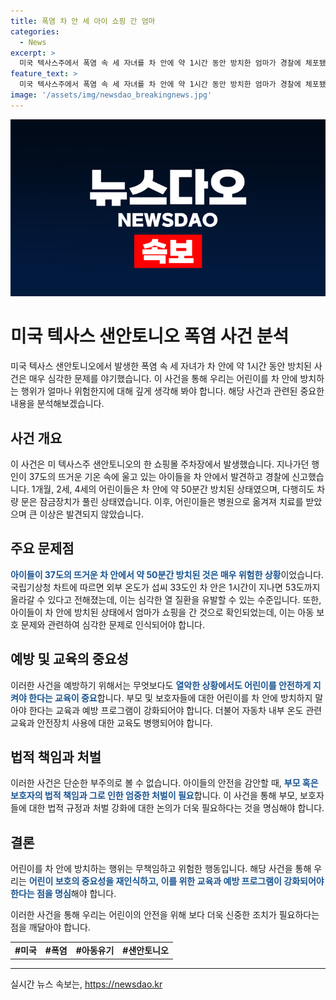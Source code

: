 ```yaml
---
title: 폭염 차 안 세 아이 쇼핑 간 엄마
categories:
  - News
excerpt: >
  미국 텍사스주에서 폭염 속 세 자녀를 차 안에 약 1시간 동안 방치한 엄마가 경찰에 체포됐다. 지나가던 행인의 신고로 아이들은 즉시 구조됐고, 다행히 건강에 큰 이상은 없는 것으로 확인됐다. 경찰은 엄마를 아동 유기 등의 혐의로 기소했으며, 온도 차트에 따르면 차 안 온도는 1시간 후 53도까지 올라갈 수 있다. #미국 #폭염 #아동유기 #사건 #경찰 #기소
feature_text: >
  미국 텍사스주에서 폭염 속 세 자녀를 차 안에 약 1시간 동안 방치한 엄마가 경찰에 체포됐다. 지나가던 행인의 신고로 아이들은 즉시 구조됐고, 다행히 건강에 큰 이상은 없는 것으로 확인됐다. 경찰은 엄마를 아동 유기 등의 혐의로 기소했으며, 온도 차트에 따르면 차 안 온도는 1시간 후 53도까지 올라갈 수 있다. #미국 #폭염 #아동유기 #사건 #경찰 #기소
image: '/assets/img/newsdao_breakingnews.jpg'
---
```


<p><img src="/assets/img/newsdao_breakingnews.jpg" alt="koreaapp 속보" /></p>

<h1>미국 텍사스 샌안토니오 폭염 사건 분석</h1>

<p>미국 텍사스 샌안토니오에서 발생한 폭염 속 세 자녀가 차 안에 약 1시간 동안 방치된 사건은 매우 심각한 문제를 야기했습니다. 이 사건을 통해 우리는 어린이를 차 안에 방치하는 행위가 얼마나 위험한지에 대해 깊게 생각해 봐야 합니다. 해당 사건과 관련된 중요한 내용을 분석해보겠습니다.</p>

<p data-ke-size="size16"></p>

<h2 data-ke-size="size26">사건 개요</h2>

<p>이 사건은 미 텍사스주 샌안토니오의 한 쇼핑몰 주차장에서 발생했습니다. 지나가던 행인이 37도의 뜨거운 기온 속에 울고 있는 아이들을 차 안에서 발견하고 경찰에 신고했습니다. 1개월, 2세, 4세의 어린이들은 차 안에 약 50분간 방치된 상태였으며, 다행히도 차량 문은 잠금장치가 풀린 상태였습니다. 이후, 어린이들은 병원으로 옮겨져 치료를 받았으며 큰 이상은 발견되지 않았습니다.</p>

<p data-ke-size="size16"></p>

<h2 data-ke-size="size26">주요 문제점</h2>

<p><b><span style="color: #1a5490;">아이들이 37도의 뜨거운 차 안에서 약 50분간 방치된 것은 매우 위험한 상황</span></b>이었습니다. 국립기상청 차트에 따르면 외부 온도가 섭씨 33도인 차 안은 1시간이 지나면 53도까지 올라갈 수 있다고 전해졌는데, 이는 심각한 열 질환을 유발할 수 있는 수준입니다. 또한, 아이들이 차 안에 방치된 상태에서 엄마가 쇼핑을 간 것으로 확인되었는데, 이는 아동 보호 문제와 관련하여 심각한 문제로 인식되어야 합니다.</p>

<p data-ke-size="size16"></p>

<h2 data-ke-size="size26">예방 및 교육의 중요성</h2>

<p>이러한 사건을 예방하기 위해서는 무엇보다도 <b><span style="color: #1a5490;">열악한 상황에서도 어린이를 안전하게 지켜야 한다는 교육이 중요</span></b>합니다. 부모 및 보호자들에 대한 어린이를 차 안에 방치하지 말아야 한다는 교육과 예방 프로그램이 강화되어야 합니다. 더불어 자동차 내부 온도 관련 교육과 안전장치 사용에 대한 교육도 병행되어야 합니다.</p>

<p data-ke-size="size16"></p>

<h2 data-ke-size="size26">법적 책임과 처벌</h2>

<p>이러한 사건은 단순한 부주의로 볼 수 없습니다. 아이들의 안전을 감안할 때, <b><span style="color: #1a5490;">부모 혹은 보호자의 법적 책임과 그로 인한 엄중한 처벌이 필요</span></b>합니다. 이 사건을 통해 부모, 보호자들에 대한 법적 규정과 처벌 강화에 대한 논의가 더욱 필요하다는 것을 명심해야 합니다.</p>

<p data-ke-size="size16"></p>

<h2 data-ke-size="size26">결론</h2>

<p>어린이를 차 안에 방치하는 행위는 무책임하고 위험한 행동입니다. 해당 사건을 통해 우리는 <b><span style="color: #1a5490;">어린이 보호의 중요성을 재인식하고, 이를 위한 교육과 예방 프로그램이 강화되어야 한다는 점을 명심</span></b>해야 합니다.</p>

<p>이러한 사건을 통해 우리는 어린이의 안전을 위해 보다 더욱 신중한 조치가 필요하다는 점을 깨달아야 합니다.</p>

<p data-ke-size="size16"></p>

<table>
    <tbody>
        <tr>
            <td style="text-align: center; height: 17px;"><b>#미국</b></td>
            <td style="text-align: center; height: 17px;"><b>#폭염</b></td>
            <td style="text-align: center; height: 17px;"><b>#아동유기</b></td>
            <td style="text-align: center; height: 17px;"><b>#샌안토니오</b></td>
        </tr>
    </tbody>
</table>

<p><hr></p>
실시간 뉴스 속보는, <a href="https://newsdao.kr" rel="dofollow">https://newsdao.kr</a>


